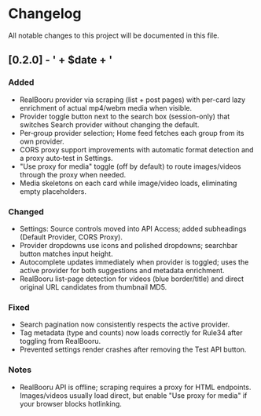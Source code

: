 # Changelog

All notable changes to this project will be documented in this file.

## [0.2.0] - ' + $date + '

### Added
- RealBooru provider via scraping (list + post pages) with per-card lazy enrichment of actual mp4/webm media when visible.
- Provider toggle button next to the search box (session-only) that switches Search provider without changing the default.
- Per‑group provider selection; Home feed fetches each group from its own provider.
- CORS proxy support improvements with automatic format detection and a proxy auto‑test in Settings.
- "Use proxy for media" toggle (off by default) to route images/videos through the proxy when needed.
- Media skeletons on each card while image/video loads, eliminating empty placeholders.

### Changed
- Settings: Source controls moved into API Access; added subheadings (Default Provider, CORS Proxy).
- Provider dropdowns use icons and polished dropdowns; searchbar button matches input height.
- Autocomplete updates immediately when provider is toggled; uses the active provider for both suggestions and metadata enrichment.
- RealBooru list-page detection for videos (blue border/title) and direct original URL candidates from thumbnail MD5.

### Fixed
- Search pagination now consistently respects the active provider.
- Tag metadata (type and counts) now loads correctly for Rule34 after toggling from RealBooru.
- Prevented settings render crashes after removing the Test API button.

### Notes
- RealBooru API is offline; scraping requires a proxy for HTML endpoints. Images/videos usually load direct, but enable "Use proxy for media" if your browser blocks hotlinking.

